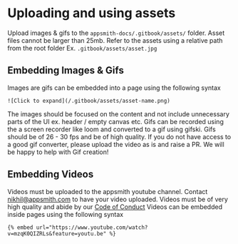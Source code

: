 # Uploading and using assets

Upload images & gifs to the `appsmith-docs/.gitbook/assets/` folder.
Asset files cannot be larger than 25mb.
Refer to the assets using a relative path from the root folder Ex. `.gitbook/assets/asset.jpg`

## Embedding Images & Gifs

Images are gifs can be embedded into a page using the following syntax

```
![Click to expand](/.gitbook/assets/asset-name.png)
```

The images should be focused on the content and not include unnecessary parts of the UI ex. header / empty canvas etc.
Gifs can be recorded using the a screen recorder like loom and converted to a gif using gifski. Gifs should be of 26 - 30 fps and be of high quality. If you do not have access to a good gif converter, please upload the video as is and raise a PR. We will be happy to help with Gif creation!

## Embedding Videos

Videos must be uploaded to the appsmith youtube channel. Contact nikhil@appsmith.com to have your video uploaded.
Videos must be of very high quality and abide by our [Code of Conduct](/CODE_OF_CONDUCT.md)
Videos can be embedded inside pages using the following syntax

```
{% embed url="https://www.youtube.com/watch?v=mzqK0QIZRLs&feature=youtu.be" %}
```
